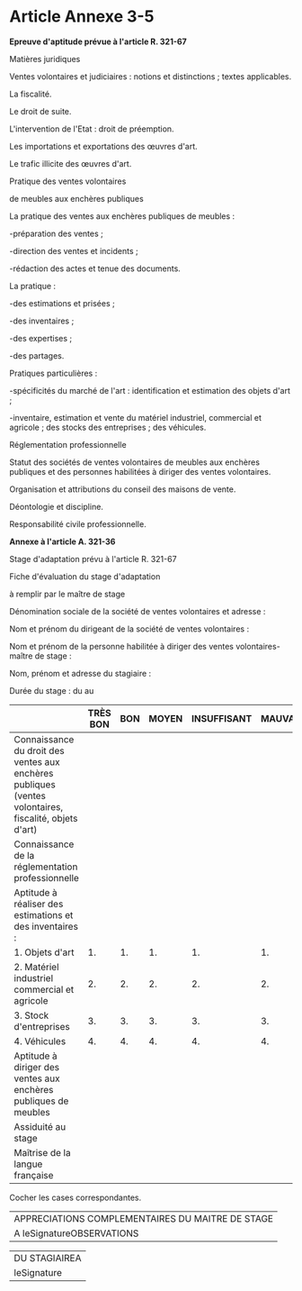# Article Annexe 3-5

**Epreuve d'aptitude prévue à l'article R. 321-67**

Matières juridiques

Ventes volontaires et judiciaires : notions et distinctions ; textes applicables.

La fiscalité.

Le droit de suite.

L'intervention de l'Etat : droit de préemption.

Les importations et exportations des œuvres d'art.

Le trafic illicite des œuvres d'art.

Pratique des ventes volontaires

de meubles aux enchères publiques

La pratique des ventes aux enchères publiques de meubles :

-préparation des ventes ;

-direction des ventes et incidents ;

-rédaction des actes et tenue des documents.

La pratique :

-des estimations et prisées ;

-des inventaires ;

-des expertises ;

-des partages.

Pratiques particulières :

-spécificités du marché de l'art : identification et estimation des objets d'art ;

-inventaire, estimation et vente du matériel industriel, commercial et agricole ; des stocks des entreprises ; des véhicules.

Réglementation professionnelle

Statut des sociétés de ventes volontaires de meubles aux enchères publiques et des personnes habilitées à diriger des ventes volontaires.

Organisation et attributions du conseil des maisons de vente.

Déontologie et discipline.

Responsabilité civile professionnelle.

**Annexe à l'article A. 321-36**

Stage d'adaptation prévu à l'article R. 321-67

Fiche d'évaluation du stage d'adaptation

à remplir par le maître de stage

Dénomination sociale de la société de ventes volontaires et adresse :

Nom et prénom du dirigeant de la société de ventes volontaires :

Nom et prénom de la personne habilitée à diriger des ventes volontaires-maître de stage :

Nom, prénom et adresse du stagiaire :

Durée du stage : du au

| | TRÈS BON | BON | MOYEN | INSUFFISANT | MAUVAIS |
| --- | --- | --- | --- | --- | --- |
| Connaissance du droit des ventes aux enchères publiques (ventes volontaires, fiscalité, objets d'art) | | | | | |
| Connaissance de la réglementation professionnelle | | | | | |
| Aptitude à réaliser des estimations et des inventaires : | | | | | |
| 1. Objets d'art | 1. | 1. | 1. | 1. | 1. |
| 2. Matériel industriel commercial et agricole | 2. | 2. | 2. | 2. | 2. |
| 3. Stock d'entreprises | 3. | 3. | 3. | 3. | 3. |
| 4. Véhicules | 4. | 4. | 4. | 4. | 4. |
| Aptitude à diriger des ventes aux enchères publiques de meubles | | | | | |
| Assiduité au stage | | | | | |
| Maîtrise de la langue française | | | | | |

Cocher les cases correspondantes.

| |
| --- |
| APPRECIATIONS COMPLEMENTAIRES DU MAITRE DE STAGE |
| A leSignatureOBSERVATIONS |

| |
| --- |
| DU STAGIAIREA |
| leSignature |
